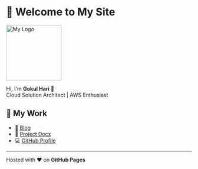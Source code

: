 # 👋 Welcome to My Site

<a href="https://gokulharix.github.io/">
  <img src="https://github.com/user-attachments/assets/92e06778-a3c1-49cd-95c3-9750e638aaa9" alt="My Logo" width="150">
</a>

Hi, I'm **Gokul Hari** 🚀  
Cloud Solution Architect | AWS Enthusiast  

## 🔗 My Work
- 📝 [Blog](https://gokulharix.github.io/my-blog/)  
- 📘 [Project Docs](https://gokulharix.github.io/project-docs/)  
- 💻 [GitHub Profile](https://github.com/gokulharix)  

---
Hosted with ❤️ on **GitHub Pages**
